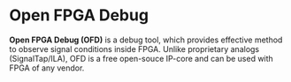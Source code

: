 # Open FPGA Debug
**Open FPGA Debug (OFD)** is a debug tool, which provides effective method to observe signal conditions inside FPGA. 
Unlike proprietary analogs (SignalTap/ILA), OFD is a free open-souce IP-core and can be used with FPGA of any vendor.
